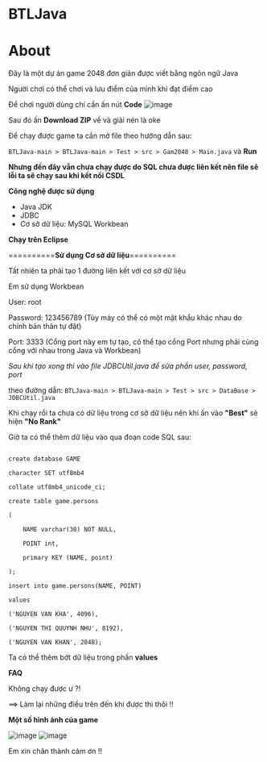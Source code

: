 # BTLJava
# **About**
Đây là một dự án game 2048 đơn giản được viết bằng ngôn ngữ Java

Người chơi có thể chơi và lưu điểm của mình khi đạt điểm cao

Để chơi người dùng chỉ cần ấn nút **Code**
![image](https://user-images.githubusercontent.com/114750314/235927084-8dfa97a3-f401-44a1-b5d4-da73b7bcc5e4.png)

Sau đó ấn **Download ZIP** về và giải nén là oke

Để chạy được game ta cần mở file theo hướng dẫn sau:

```BTLJava-main > BTLJava-main > Test > src > Gam2048 > Main.java``` và **Run**

**Nhưng đến đây vẫn chưa chạy được do SQL chưa được liên kết nên file sẽ lỗi ta sẽ chạy sau khi kết nối CSDL**

**Công nghệ được sử dụng**

- Java JDK
- JDBC
- Cơ sở dữ liệu: MySQL Workbean

**Chạy trên Eclipse**

==========**Sử dụng Cơ sở dữ liệu**==========

Tất nhiên ta phải tạo 1 đường liên kết với cơ sở dữ liệu

Em sử dụng Workbean

User: root

Password: 123456789 (Tùy máy có thể có một mật khẩu khác nhau do chính bản thân tự đặt)

Port: 3333 (Cổng port này em tự tạo, có thể tạo cổng Port nhưng phải cùng cổng với nhau trong Java và Workbean)

*Sau khi tạo xong thì vào file JDBCUtil.java để sửa phần user, password, port*

theo đường dẫn: ```BTLJava-main > BTLJava-main > Test > src > DataBase > JDBCUtil.java```

Khi chạy rồi ta chưa có dữ liệu trong cơ sở dữ liệu nên khi ấn vào **"Best"** sẽ hiện **"No Rank"**

Giờ ta có thể thêm dữ liệu vào qua đoạn code SQL sau:
```

create database GAME

character SET utf8mb4

collate utf8mb4_unicode_ci;

create table game.persons

(

	NAME varchar(30) NOT NULL,
	
    POINT int,
    
    primary KEY (NAME, point)
    
);

insert into game.persons(NAME, POINT)

values

('NGUYEN VAN KHA', 4096),

('NGUYEN THI QUUYNH NHU', 8192),

('NGUYEN VAN KHAN', 2048);

```
Ta có thể thêm bớt dữ liệu trong phần **values**

**FAQ**

Không chạy được ư ?!

==> Làm lại những điều trên đến khi được thì thôi !!

**Một số hình ảnh của game**

![image](https://user-images.githubusercontent.com/114750314/235725204-223cadc6-add3-4f50-9c7d-4d68dc9c9a12.png)
![image](https://user-images.githubusercontent.com/114750314/235725394-bae3ddfd-49de-4a33-bdfc-e218e970b62f.png)

Em xin chân thành cảm ơn !!
